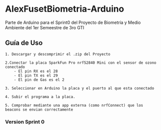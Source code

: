 # AlexFusetBiometria-Arduino

Parte de Arduino para el Sprint0 del Proyecto de Biometría y Medio Ambiente del 1er Semeestre de 3ro GTI

## Guía de Uso

    1. Descargar y descomprimir el .zip del Proyecto
    
    2.Conectar la placa SparkFun Pro nrf52840 Mini con el sensor de ozono conectado
        - El pin RX es el 28
        - El pin TX es el 29
        - El pin de Gas es el 2
    
    3. Seleccionar en Arduino la placa y el puerto al que esta conectado
    
    4. Subir el programa a la placa.
    
    5. Comprobar mediante una app externa (como nrfConnect) que los beacons se envian correctamente

### Version Sprint 0